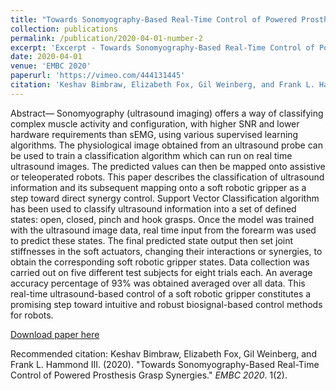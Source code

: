```yaml
---
title: "Towards Sonomyography-Based Real-Time Control of Powered Prosthesis Grasp Synergies"
collection: publications
permalink: /publication/2020-04-01-number-2
excerpt: 'Excerpt - Towards Sonomyography-Based Real-Time Control of Powered Prosthesis Grasp Synergies.'
date: 2020-04-01
venue: 'EMBC 2020'
paperurl: 'https://vimeo.com/444131445'
citation: 'Keshav Bimbraw, Elizabeth Fox, Gil Weinberg, and Frank L. Hammond III. (2020). &quot;Towards Sonomyography-Based Real-Time Control of Powered Prosthesis Grasp Synergies.&quot; <i>EMBC 2020</i>. 1(2).'
---
```

Abstract— Sonomyography (ultrasound imaging) offers a way of classifying complex muscle activity and configuration, with higher SNR and lower hardware requirements than sEMG, using various supervised learning algorithms. The physiological image obtained from an ultrasound probe can be used to train a classification algorithm which can run on real time ultrasound images. The predicted values can then be mapped onto assistive or teleoperated robots. This paper describes the classification of ultrasound information and its subsequent mapping onto a soft robotic gripper as a step toward direct synergy control. Support Vector Classification algorithm has been used to classify ultrasound information into a set of defined states: open, closed, pinch and hook grasps. Once the model was trained with the ultrasound image data, real time input from the forearm was used to predict these states. The final predicted state output then set joint stiffnesses in the soft actuators, changing their interactions or synergies, to obtain the corresponding soft robotic gripper states. Data collection was carried out on five different test subjects for eight trials each. An average accuracy percentage of 93% was obtained averaged over all data. This real-time ultrasound-based control of a soft robotic gripper constitutes a promising step toward intuitive and robust biosignal-based control methods for robots.

[Download paper here](http://academicpages.github.io/files/Towards_Sonomyography-Based_Real-Time_Control_of_Powered_Prosthesis_Grasp_Synergies.pdf)

Recommended citation: Keshav Bimbraw, Elizabeth Fox, Gil Weinberg, and Frank L. Hammond III. (2020). &quot;Towards Sonomyography-Based Real-Time Control of Powered Prosthesis Grasp Synergies.&quot; <i>EMBC 2020</i>. 1(2).
